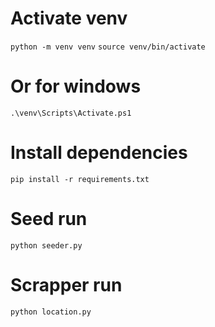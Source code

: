 # Activate venv
```python -m venv venv```
```source venv/bin/activate ```

# Or for windows
```.\venv\Scripts\Activate.ps1```

# Install dependencies
```pip install -r requirements.txt```


# Seed run
```python seeder.py```

# Scrapper run
```python location.py```
